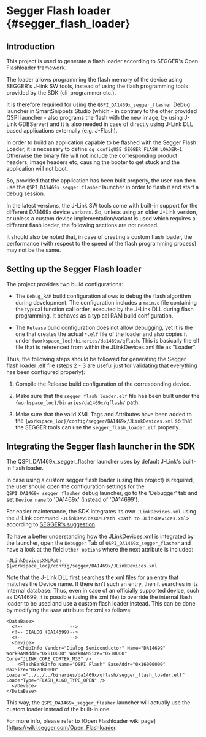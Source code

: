 Segger Flash loader {#segger_flash_loader}
==========================================

## Introduction

This project is used to generate a flash loader according to SEGGER's Open Flashloader framework.

The loader allows programming the flash memory of the device using SEGGER's J-link SW tools, instead
of using the flash programming tools provided by the SDK (cli_programmer etc.).

It is therefore required for using the `QSPI_DA1469x_segger_flasher` Debug launcher in SmartSnippets
Studio (which - in contrary to the other provided QSPI launcher - also programs the flash with the new
image, by using J-Link GDBServer) and it is also needed in case of directly using J-Link DLL based
applications externally (e.g. J-Flash).

In order to build an application capable to be flashed with the Segger Flash Loader, it is necessary
to define `dg_configUSE_SEGGER_FLASH_LOADER=1`. Otherwise the binary file will not include the
corresponding product headers, image headers etc, causing the booter to get stuck and the application
will not boot.

So, provided that the application has been built properly, the user can then use the 
`QSPI_DA1469x_segger_flasher` launcher in order to flash it and start a debug session.

In the latest versions, the J-Link SW tools come with built-in support for the different DA1469x device
variants. So, unless using an older J-Link version, or unless a custom device implementation/variant
is used which requires a different flash loader, the following sections are not needed.

It should also be noted that, in case of creating a custom flash loader, the performance (with
respect to the speed of the flash programming process) may not be the same. 

## Setting up the Segger Flash loader

The project provides two build configurations:

- The `Debug_RAM` build configuration allows to debug the flash algorithm during development. The
configuration includes a `main.c` file containing the typical function call order, executed by the
J-Link DLL during flash programming. It behaves as a typical RAM build configuration.

- The `Release` build configuration does not allow debugging, yet it is the one that creates the
actual `*.elf` file of the loader and also copies it under `{workspace_loc}/binaries/da1469x/qflash`.
This is basically the elf file that is referenced from within the JLinkDevices.xml file as "Loader".

Thus, the following steps should be followed for generating the Segger flash loader .elf file (steps
2 - 3 are useful just for validating that everything has been configured properly):

 1. Compile the Release build configuration of the corresponding device.

 2. Make sure that the `segger_flash_loader.elf` file has been built under the
    `{workspace_loc}/binaries/da1469x/qflash/` path.

 3. Make sure that the valid XML Tags and Attributes have been added to the
    `{workspace_loc}/config/segger/DA1469x/JLinkDevices.xml` so that the SEGGER tools can use the
    `segger_flash_loader.elf` properly.

## Integrating the Segger flash launcher in the SDK

The QSPI_DA1469x_segger_flasher launcher uses by default J-Link's built-in flash loader.

In case using a custom segger flash loader (using this project) is required, the user should open
the configuration settings for the `QSPI_DA1469x_segger_flasher` debug launcher, go to the 'Debugger'
tab and set `Device name` to 'DA1469x' (instead of 'DA14699').

For easier maintenance, the SDK integrates its own `JLinkDevices.xml` using the  J-Link command
`-JLinkDevicesXMLPath <path to JLinkDevices.xml>` according to
[SEGGER's suggestion](https://forum.segger.com/index.php/Thread/4209-Add-a-new-flash-device-to-the-JLInkDevices-database/?postID=15141#post15141).

To have a better understanding how the JLinkDevices.xml is integrated by the launcher, open the
`Debugger` Tab of `QSPI_DA1469x_segger_flasher` and have a look at the field `Other options` where
the next attribute is included:

`-JLinkDevicesXMLPath ${workspace_loc}/config/segger/DA1469x/JLinkDevices.xml`

Note that the J-Link DLL first searches the xml files for an entry that matches the Device name.
If there isn't such an entry, then it searches in its internal database. Thus, even in case of an
officially supported device, such as DA14699, it is possible (using the xml file) to override the
internal flash loader to be used and use a custom flash loader instead. This can be done by
modifying the `Name` attribute for xml as follows:

~~~~{.xml}
<DataBase>
  <!--                 -->
  <!-- DIALOG (DA14699)-->
  <!--                 -->
  <Device>
    <ChipInfo Vendor="Dialog Semiconductor" Name="DA14699" WorkRAMAddr="0x810000" WorkRAMSize="0x10000" Core="JLINK_CORE_CORTEX_M33" />
    <FlashBankInfo Name="QSPI Flash" BaseAddr="0x16000000" MaxSize="0x2000000" Loader="../../../binaries/da1469x/qflash/segger_flash_loader.elf" LoaderType="FLASH_ALGO_TYPE_OPEN" />
  </Device>
</DataBase>
~~~~

This way, the `QSPI_DA1469x_segger_flasher` launcher will actually use the custom loader instead of
the built-in one.

For more info, please refer to [Open Flashloader wiki page](https://wiki.segger.com/Open_Flashloader.
